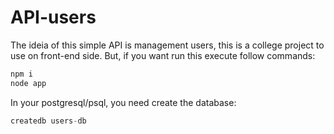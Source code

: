 # API-users
The ideia of this simple API is management users, this is a college project to use on front-end side.
But, if you want run this execute follow commands:
```elixir
npm i
node app
```
In your postgresql/psql, you need create the database:
```elixir
createdb users-db
```
